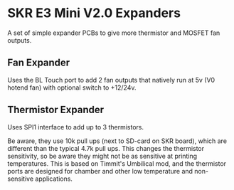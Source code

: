 # SKR E3 Mini V2.0 Expanders

A set of simple expander PCBs to give more thermistor and MOSFET fan outputs.

## Fan Expander

Uses the BL Touch port to add 2 fan outputs that natively run at 5v (V0 hotend fan) with optional switch to +12/24v.

## Thermistor Expander

Uses SPI1 interface to add up to 3 thermistors.

Be aware, they use 10k pull ups (next to SD-card on SKR board), which are different than the typical 4.7k pull ups.  This changes the thermistor sensitivity, so be aware they might not be as sensitive at printing temperatures.  This is based on Timmit's Umbilical mod, and the thermistor ports are designed for chamber and other low temperature and non-sensitive applications.
